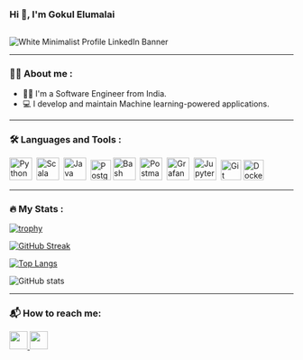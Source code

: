 ### Hi 👋, I'm Gokul Elumalai
<img src="https://komarev.com/ghpvc/?username=gokul-elumalai&style=flat-square&color=blue" alt=""/>

![White Minimalist Profile LinkedIn Banner](https://github.com/gokul-elumalai/gokul-elumalai/assets/40486035/7808513a-2491-48f8-a8f8-a65aba6657c1)


---

### 🧑‍🦱 About me :
- 👨‍💻 I'm a Software Engineer from India.
- 💻 I develop and maintain Machine learning-powered applications.



---

### :hammer_and_wrench: Languages and Tools :

<div>
  
<img src="https://cdn.jsdelivr.net/gh/devicons/devicon/icons/python/python-original.svg" title="Python" alt="Python" width="40" height="40"/>&nbsp;
<img src="https://cdn.jsdelivr.net/gh/devicons/devicon/icons/scala/scala-original.svg" title="Scala" alt="Scala" width="40" height="40"/>&nbsp;
<img src="https://cdn.jsdelivr.net/gh/devicons/devicon/icons/java/java-original.svg" title="Java" alt="Java" width="40" height="40"/>&nbsp;
<img src="https://raw.githubusercontent.com/danielcranney/readme-generator/main/public/icons/skills/postgresql-colored.svg" width="36" height="36" alt="PostgreSQL" />
 <img src="https://cdn.jsdelivr.net/gh/devicons/devicon/icons/bash/bash-original.svg"  title="Bash"  alt="Bash" width="40" height="40"/>&nbsp;
 <img src="https://www.vectorlogo.zone/logos/getpostman/getpostman-icon.svg" title="Postman"  alt="Postman" width="40" height="40"/>&nbsp;
 <img src="https://cdn.jsdelivr.net/gh/devicons/devicon/icons/grafana/grafana-original.svg"  title="Grafana"  alt="Grafana" width="40" height="40"/>&nbsp;
 <img src="https://cdn.jsdelivr.net/gh/devicons/devicon/icons/jupyter/jupyter-original.svg"   title="Jupyter"  alt="Jupyter" width="40" height="40"/>&nbsp;
<img src="https://raw.githubusercontent.com/danielcranney/readme-generator/main/public/icons/skills/git-colored.svg" width="36" height="36" alt="Git" />
<img src="https://raw.githubusercontent.com/danielcranney/readme-generator/main/public/icons/skills/docker-colored.svg" width="36" height="36" alt="Docker" />
          
  
</div>


---

### :fire: My Stats :

[![trophy](https://github-profile-trophy.vercel.app/?username=gokul-elumalai)](https://github.com/ryo-ma/github-profile-trophy)

[![GitHub Streak](http://github-readme-streak-stats.herokuapp.com?user=gokul-elumalai&theme=dark)](https://git.io/streak-stats)

[![Top Langs](https://github-readme-stats.vercel.app/api/top-langs/?username=gokul-elumalai&layout=compact&theme=vision-friendly-dark)](https://github.com/anuraghazra/github-readme-stats)

![GitHub stats](https://github-readme-stats.vercel.app/api?username=gokul-elumalai&show_icons=true&theme=dark)  

---
### 📬 How to reach me:

<div id="badges">
  <a href="https://www.linkedin.com/in/gokul-elumalai" target="_blank" rel="noreferrer"> <picture> <source media="(prefers-color-scheme: dark)" srcset="https://raw.githubusercontent.com/danielcranney/readme-generator/main/public/icons/socials/linkedin-dark.svg" /> <source media="(prefers-color-scheme: light)" srcset="https://raw.githubusercontent.com/danielcranney/readme-generator/main/public/icons/socials/linkedin.svg" /> <img src="https://raw.githubusercontent.com/danielcranney/readme-generator/main/public/icons/socials/linkedin.svg" width="32" height="32" /> </picture> </a>
  <a href="https://www.x.com/gokul_el" target="_blank" rel="noreferrer"> <picture> <source media="(prefers-color-scheme: dark)" srcset="https://raw.githubusercontent.com/danielcranney/readme-generator/main/public/icons/socials/twitter-dark.svg" /> <source media="(prefers-color-scheme: light)" srcset="https://raw.githubusercontent.com/danielcranney/readme-generator/main/public/icons/socials/twitter.svg" /> <img src="https://raw.githubusercontent.com/danielcranney/readme-generator/main/public/icons/socials/twitter.svg" width="32" height="32" /> </picture> </a>
</div>
